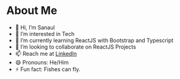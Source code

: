 # About Me
- 👋 Hi, I’m Sanaul
- 👀 I’m interested in Tech
- 🌱 I’m currently learning ReactJS with Bootstrap and Typescript
- 💞️ I’m looking to collaborate on ReactJS Projects
- 📫 Reach me at [LinkedIn](https://linkedin.com/in/aisanaul)
- 😄 Pronouns: He/Him
- ⚡ Fun fact: Fishes can fly.
